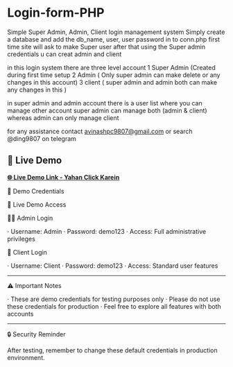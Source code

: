 # Login-form-PHP
Simple Super Admin, Admin, Client login management system 
Simply create a database and add the db_name, user, user password in to conn.php
first time site will ask to make Super user after that using the Super admin credentials u can creat admin and client 

in this login system 
there are three level account 
1 Super Admin (Created during first time setup
2 Admin ( Only super admin can make delete or any changes in this account)
3 client ( super admin and admin both can make any changes in this )

in super admin and admin account there is a user list where you can manage other account 
super admin can manage both (admin & client) whereas admin can only manage client 

for any assistance contact avinashpc9807@gmail.com 
or search @ding9807 on telegram 

## 🎯 Live Demo

[**🌐 Live Demo Link - Yahan Click Karein**](https://logintest.free.nf)

🔐 Demo Credentials

🎯 Live Demo Access

👨‍💼 Admin Login

· Username: Admin
· Password: demo123
· Access: Full administrative privileges

👤 Client Login

· Username: Client
· Password: demo123
· Access: Standard user features

---

⚠️ Important Notes

· These are demo credentials for testing purposes only
· Please do not use these credentials for production
· Feel free to explore all features with both accounts

---

🔒 Security Reminder

After testing, remember to change these default credentials in production environment.
